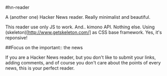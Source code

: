 #hn-reader

A (another one) Hacker News reader. Really minimalist and beautiful.

This reader use only JS to work. And.. kimono API. Nothing else.
Using (skeleton)[http://www.getskeleton.com/] as CSS base framework. Yes, it's reponsive!

##Focus on the important:: the news

If you are a Hacker News reader, but you don't like to submit your links, adding comments, and of course you don't care about the points of every news, this is your perfect reader.